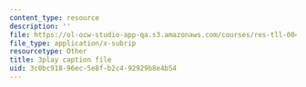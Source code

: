 ```yaml
---
content_type: resource
description: ''
file: https://ol-ocw-studio-app-qa.s3.amazonaws.com/courses/res-tll-004-stem-concept-videos-fall-2013/3c0bc91896ec5e8fb2c492929b8e4b54_JrlZSfRM-IY.vtt
file_type: application/x-subrip
resourcetype: Other
title: 3play caption file
uid: 3c0bc918-96ec-5e8f-b2c4-92929b8e4b54
---
```

